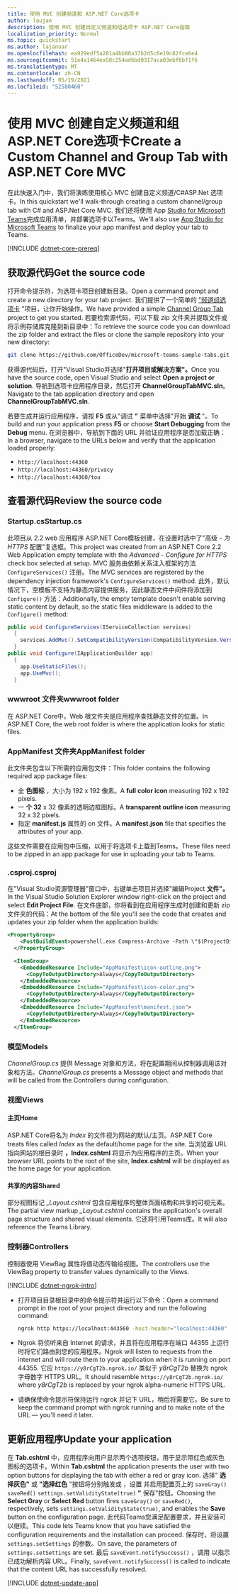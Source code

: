 ```yaml
---
title: 使用 MVC 创建频道和 ASP.NET Core选项卡
author: laujan
description: 使用 MVC 创建自定义频道和组选项卡 ASP.NET Core指南
localization_priority: Normal
ms.topic: quickstart
ms.author: lajanuar
ms.openlocfilehash: ea929edf5a281a4bb80a37b2d5c6e19c82fce6e4
ms.sourcegitcommit: 51e4a1464ea58c254ad6bd0317aca03ebf6bf1f6
ms.translationtype: MT
ms.contentlocale: zh-CN
ms.lasthandoff: 05/19/2021
ms.locfileid: "52580460"
---
```

# <a name="create-a-custom-channel-and-group-tab-with-aspnet-core-mvc"></a><span data-ttu-id="02104-103">使用 MVC 创建自定义频道和组 ASP.NET Core选项卡</span><span class="sxs-lookup"><span data-stu-id="02104-103">Create a Custom Channel and Group Tab with ASP.NET Core MVC</span></span>

<span data-ttu-id="02104-104">在此快速入门中，我们将演练使用核心 MVC 创建自定义频道/C#ASP.Net 选项卡。</span><span class="sxs-lookup"><span data-stu-id="02104-104">In this quickstart we'll walk-through creating a custom channel/group tab with C# and ASP.Net Core MVC.</span></span> <span data-ttu-id="02104-105">我们还将使用 App [Studio for Microsoft Teams](~/concepts/build-and-test/app-studio-overview.md)完成应用清单，并部署选项卡以Teams。</span><span class="sxs-lookup"><span data-stu-id="02104-105">We'll also use [App Studio for Microsoft Teams](~/concepts/build-and-test/app-studio-overview.md) to finalize your app manifest and deploy your tab to Teams.</span></span>

[!INCLUDE [dotnet-core-prereq](~/includes/tabs/dotnet-core-prereq.md)]

## <a name="get-the-source-code"></a><span data-ttu-id="02104-106">获取源代码</span><span class="sxs-lookup"><span data-stu-id="02104-106">Get the source code</span></span>

<span data-ttu-id="02104-107">打开命令提示符，为选项卡项目创建新目录。</span><span class="sxs-lookup"><span data-stu-id="02104-107">Open a command prompt and create a new directory for your tab project.</span></span> <span data-ttu-id="02104-108">我们提供了一个简单的 ["频道组选项卡](https://github.com/OfficeDev/microsoft-teams-sample-tabs/ChannelGroupTabMVC) "项目，让你开始操作。</span><span class="sxs-lookup"><span data-stu-id="02104-108">We have provided a simple [Channel Group Tab](https://github.com/OfficeDev/microsoft-teams-sample-tabs/ChannelGroupTabMVC) project to get you started.</span></span> <span data-ttu-id="02104-109">若要检索源代码，可以下载 zip 文件夹并提取文件或将示例存储库克隆到新目录中：</span><span class="sxs-lookup"><span data-stu-id="02104-109">To retrieve the source code you can download the zip folder and extract the files or clone the sample repository into your new directory:</span></span>

```bash
git clone https://github.com/OfficeDev/microsoft-teams-sample-tabs.git
```

<span data-ttu-id="02104-110">获得源代码后，打开"Visual Studio并选择"**打开项目或解决方案"。**</span><span class="sxs-lookup"><span data-stu-id="02104-110">Once you have the source code, open Visual Studio and select **Open a project or solution**.</span></span> <span data-ttu-id="02104-111">导航到选项卡应用程序目录，然后打开 **ChannelGroupTabMVC.sln**。</span><span class="sxs-lookup"><span data-stu-id="02104-111">Navigate to the tab application directory and open **ChannelGroupTabMVC.sln**.</span></span>

<span data-ttu-id="02104-112">若要生成并运行应用程序，请按 **F5** 或从"调试 **"** 菜单中选择"开始 **调试** "。</span><span class="sxs-lookup"><span data-stu-id="02104-112">To build and run your application press **F5** or choose **Start Debugging** from the **Debug** menu.</span></span> <span data-ttu-id="02104-113">在浏览器中，导航到下面的 URL 并验证应用程序是否加载正确：</span><span class="sxs-lookup"><span data-stu-id="02104-113">In a browser, navigate to the URLs below and verify that the application loaded properly:</span></span>

- `http://localhost:44360`
- `http://localhost:44360/privacy`
- `http://localhost:44360/tou`

## <a name="review-the-source-code"></a><span data-ttu-id="02104-114">查看源代码</span><span class="sxs-lookup"><span data-stu-id="02104-114">Review the source code</span></span>

### <a name="startupcs"></a><span data-ttu-id="02104-115">Startup.cs</span><span class="sxs-lookup"><span data-stu-id="02104-115">Startup.cs</span></span>

<span data-ttu-id="02104-116">此项目从 2.2 web 应用程序 ASP.NET Core模板创建，在设置时选中了"高级 *- 为 HTTPS* 配置"复选框。</span><span class="sxs-lookup"><span data-stu-id="02104-116">This project was created from an ASP.NET Core 2.2 Web Application empty template with the *Advanced - Configure for HTTPS* check box selected at setup.</span></span> <span data-ttu-id="02104-117">MVC 服务由依赖关系注入框架的方法 `ConfigureServices()` 注册。</span><span class="sxs-lookup"><span data-stu-id="02104-117">The MVC services are registered by the dependency injection framework's `ConfigureServices()` method.</span></span> <span data-ttu-id="02104-118">此外，默认情况下，空模板不支持为静态内容提供服务，因此静态文件中间件将添加到 `Configure()` 方法：</span><span class="sxs-lookup"><span data-stu-id="02104-118">Additionally, the empty template doesn't enable serving static content by default, so the static files middleware is added to the `Configure()` method:</span></span>

```csharp
public void ConfigureServices(IServiceCollection services)
  {
    services.AddMvc().SetCompatibilityVersion(CompatibilityVersion.Version_2_2);
  }
public void Configure(IApplicationBuilder app)
  {
    app.UseStaticFiles();
    app.UseMvc();
  }
```

### <a name="wwwroot-folder"></a><span data-ttu-id="02104-119">wwwroot 文件夹</span><span class="sxs-lookup"><span data-stu-id="02104-119">wwwroot folder</span></span>

<span data-ttu-id="02104-120">在 ASP.NET Core中，Web 根文件夹是应用程序查找静态文件的位置。</span><span class="sxs-lookup"><span data-stu-id="02104-120">In ASP.NET Core, the web root folder is where the application looks for static files.</span></span>

### <a name="appmanifest-folder"></a><span data-ttu-id="02104-121">AppManifest 文件夹</span><span class="sxs-lookup"><span data-stu-id="02104-121">AppManifest folder</span></span>

<span data-ttu-id="02104-122">此文件夹包含以下所需的应用包文件：</span><span class="sxs-lookup"><span data-stu-id="02104-122">This folder contains the following required app package files:</span></span>

- <span data-ttu-id="02104-123">全 **色图标** ，大小为 192 x 192 像素。</span><span class="sxs-lookup"><span data-stu-id="02104-123">A **full color icon** measuring 192 x 192 pixels.</span></span>
- <span data-ttu-id="02104-124">一 **个 32** x 32 像素的透明边框图标。</span><span class="sxs-lookup"><span data-stu-id="02104-124">A **transparent outline icon** measuring 32 x 32 pixels.</span></span>
- <span data-ttu-id="02104-125">指定 **manifest.js** 属性的 on 文件。</span><span class="sxs-lookup"><span data-stu-id="02104-125">A **manifest.json** file that specifies the attributes of your app.</span></span>

<span data-ttu-id="02104-126">这些文件需要在应用包中压缩，以用于将选项卡上载到Teams。</span><span class="sxs-lookup"><span data-stu-id="02104-126">These files need to be zipped in an app package for use in uploading your tab to Teams.</span></span>

### <a name="csproj"></a><span data-ttu-id="02104-127">.csproj</span><span class="sxs-lookup"><span data-stu-id="02104-127">.csproj</span></span>

<span data-ttu-id="02104-128">在"Visual Studio资源管理器"窗口中，右键单击项目并选择"编辑Project **文件"。**</span><span class="sxs-lookup"><span data-stu-id="02104-128">In the Visual Studio Solution Explorer window right-click on the project and select **Edit Project File**.</span></span> <span data-ttu-id="02104-129">在文件底部，你将看到在应用程序生成时创建和更新 zip 文件夹的代码：</span><span class="sxs-lookup"><span data-stu-id="02104-129">At the bottom of the file you'll see the code that creates and updates your zip folder when the application builds:</span></span>

```xml
<PropertyGroup>
    <PostBuildEvent>powershell.exe Compress-Archive -Path \"$(ProjectDir)AppManifest\*\" -DestinationPath \"$(TargetDir)tab.zip\" -Force</PostBuildEvent>
  </PropertyGroup>

  <ItemGroup>
    <EmbeddedResource Include="AppManifest\icon-outline.png">
      <CopyToOutputDirectory>Always</CopyToOutputDirectory>
    </EmbeddedResource>
    <EmbeddedResource Include="AppManifest\icon-color.png">
      <CopyToOutputDirectory>Always</CopyToOutputDirectory>
    </EmbeddedResource>
    <EmbeddedResource Include="AppManifest\manifest.json">
      <CopyToOutputDirectory>Always</CopyToOutputDirectory>
    </EmbeddedResource>
  </ItemGroup>
```

### <a name="models"></a><span data-ttu-id="02104-130">模型</span><span class="sxs-lookup"><span data-stu-id="02104-130">Models</span></span>

<span data-ttu-id="02104-131">*ChannelGroup.cs* 提供 Message 对象和方法，将在配置期间从控制器调用该对象和方法。</span><span class="sxs-lookup"><span data-stu-id="02104-131">*ChannelGroup.cs* presents a Message object and methods that will be called from the Controllers during configuration.</span></span>

### <a name="views"></a><span data-ttu-id="02104-132">视图</span><span class="sxs-lookup"><span data-stu-id="02104-132">Views</span></span>

#### <a name="home"></a><span data-ttu-id="02104-133">主页</span><span class="sxs-lookup"><span data-stu-id="02104-133">Home</span></span>

<span data-ttu-id="02104-134">ASP.NET Core将名为 *Index* 的文件视为网站的默认/主页。</span><span class="sxs-lookup"><span data-stu-id="02104-134">ASP.NET Core treats files called *Index* as the default/home page for the site.</span></span> <span data-ttu-id="02104-135">当浏览器 URL 指向网站的根目录时 **，Index.cshtml** 将显示为应用程序的主页。</span><span class="sxs-lookup"><span data-stu-id="02104-135">When your browser URL points to the root of the site, **Index.cshtml** will be displayed as the home page for your application.</span></span>

#### <a name="shared"></a><span data-ttu-id="02104-136">共享的内容</span><span class="sxs-lookup"><span data-stu-id="02104-136">Shared</span></span>

<span data-ttu-id="02104-137">部分视图标记 *_Layout.cshtml* 包含应用程序的整体页面结构和共享的可视元素。</span><span class="sxs-lookup"><span data-stu-id="02104-137">The partial view markup *_Layout.cshtml* contains the application's overall page structure and shared visual elements.</span></span> <span data-ttu-id="02104-138">它还将引用Teams库。</span><span class="sxs-lookup"><span data-stu-id="02104-138">It will also reference the Teams Library.</span></span>

### <a name="controllers"></a><span data-ttu-id="02104-139">控制器</span><span class="sxs-lookup"><span data-stu-id="02104-139">Controllers</span></span>

<span data-ttu-id="02104-140">控制器使用 ViewBag 属性将值动态传输给视图。</span><span class="sxs-lookup"><span data-stu-id="02104-140">The controllers use the ViewBag property to transfer values dynamically to the Views.</span></span>

[!INCLUDE [dotnet-ngrok-intro](~/includes/tabs/dotnet-ngrok-intro.md)]

- <span data-ttu-id="02104-141">打开项目目录根目录中的命令提示符并运行以下命令：</span><span class="sxs-lookup"><span data-stu-id="02104-141">Open a command prompt in the root of your project directory and run the following command:</span></span>

    ```bash
    ngrok http https://localhost:443560 -host-header="localhost:44360"
    ```

- <span data-ttu-id="02104-142">Ngrok 将侦听来自 Internet 的请求，并且将在应用程序在端口 44355 上运行时将它们路由到您的应用程序。</span><span class="sxs-lookup"><span data-stu-id="02104-142">Ngrok will listen to requests from the internet and will route them to your application when it is running on port 44355.</span></span>  <span data-ttu-id="02104-143">它应 `https://y8rCgT2b.ngrok.io/` 类似于 *y8rCgT2b* 替换为 ngrok 字母数字 HTTPS URL。</span><span class="sxs-lookup"><span data-stu-id="02104-143">It should resemble `https://y8rCgT2b.ngrok.io/` where *y8rCgT2b* is replaced by your ngrok alpha-numeric HTTPS URL.</span></span>

- <span data-ttu-id="02104-144">请确保使命令提示符保持运行 ngrok 并记下 URL，稍后将需要它。</span><span class="sxs-lookup"><span data-stu-id="02104-144">Be sure to keep the command prompt with ngrok running and to make note of the URL — you'll need it later.</span></span>

## <a name="update-your-application"></a><span data-ttu-id="02104-145">更新应用程序</span><span class="sxs-lookup"><span data-stu-id="02104-145">Update your application</span></span>

<span data-ttu-id="02104-146">在 **Tab.cshtml** 中，应用程序向用户显示两个选项按钮，用于显示带红色或灰色图标的选项卡。</span><span class="sxs-lookup"><span data-stu-id="02104-146">Within **Tab.cshtml** the application presents the user with two option buttons for displaying the tab with either a red or gray icon.</span></span> <span data-ttu-id="02104-147">选择" **选择灰色"** 或 **"选择红色** "按钮将分别触发或 ，设置 并启用配置页上的 `saveGray()` `saveRed()` `settings.setValidityState(true)` **"** 保存"按钮。</span><span class="sxs-lookup"><span data-stu-id="02104-147">Choosing the **Select Gray** or **Select Red** button fires `saveGray()` or `saveRed()`, respectively, sets `settings.setValidityState(true)`, and enables the **Save** button on the configuration page.</span></span> <span data-ttu-id="02104-148">此代码Teams您满足配置要求，并且安装可以继续。</span><span class="sxs-lookup"><span data-stu-id="02104-148">This code lets Teams know that you have satisfied the configuration requirements and the installation can proceed.</span></span> <span data-ttu-id="02104-149">保存时，将设置 `settings.setSettings` 的参数。</span><span class="sxs-lookup"><span data-stu-id="02104-149">On save, the parameters of `settings.setSettings` are set.</span></span> <span data-ttu-id="02104-150">最后 `saveEvent.notifySuccess()` ，调用 以指示已成功解析内容 URL。</span><span class="sxs-lookup"><span data-stu-id="02104-150">Finally, `saveEvent.notifySuccess()` is called to indicate that the content URL has successfully resolved.</span></span>

[!INCLUDE [dotnet-update-app](~/includes/tabs/dotnet-update-chan-grp-app.md)]